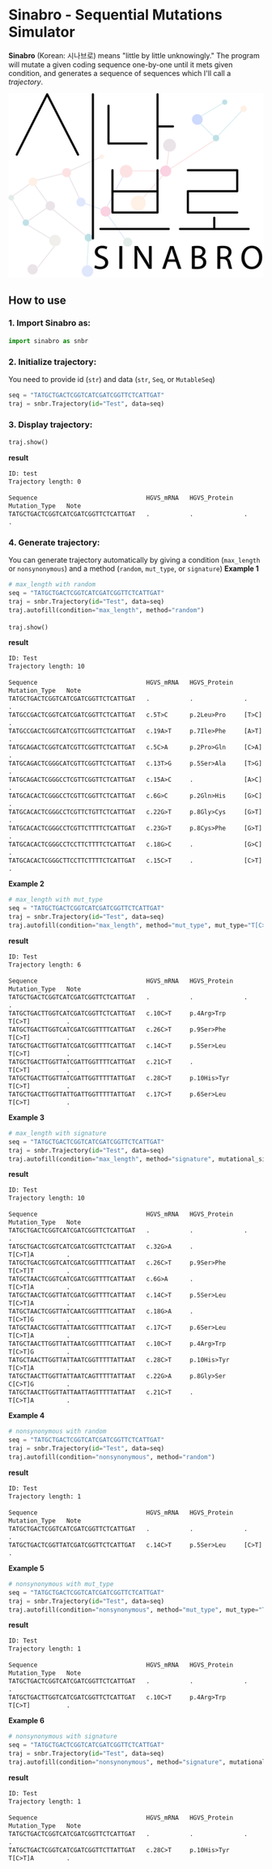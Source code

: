 # Sinabro - Sequential Mutations Simulator
**Sinabro** (Korean: 시나브로) means "little by little unknowingly." The program will mutate a given coding sequence one-by-one until it mets given condition, and generates a sequence of sequences which I'll call a *trajectory*.

![My Image](images/Sinabro_white.png)

## How to use
### 1. Import Sinabro as:
```python
import sinabro as snbr
```

### 2. Initialize trajectory: 
You need to provide id (`str`) and data (`str`, `Seq`, or `MutableSeq`)
```python
seq = "TATGCTGACTCGGTCATCGATCGGTTCTCATTGAT"
traj = snbr.Trajectory(id="Test", data=seq)
```

### 3. Display trajectory:
```python
traj.show()
```
__result__
```console
ID: test
Trajectory length: 0

Sequence                              HGVS_mRNA   HGVS_Protein   Mutation_Type   Note
TATGCTGACTCGGTCATCGATCGGTTCTCATTGAT   .           .              .               .
```

### 4. Generate trajectory: 
You can generate trajectory automatically by giving a condition (`max_length` or `nonsynonymous`) and a method (`random`, `mut_type`, or `signature`)
__Example 1__
```python
# max_length with random
seq = "TATGCTGACTCGGTCATCGATCGGTTCTCATTGAT"
traj = snbr.Trajectory(id="Test", data=seq)
traj.autofill(condition="max_length", method="random")

traj.show()
```
__result__
```console
ID: Test
Trajectory length: 10

Sequence                              HGVS_mRNA   HGVS_Protein   Mutation_Type   Note
TATGCTGACTCGGTCATCGATCGGTTCTCATTGAT   .           .              .               .
TATGCCGACTCGGTCATCGATCGGTTCTCATTGAT   c.5T>C      p.2Leu>Pro     [T>C]           .
TATGCCGACTCGGTCATCGTTCGGTTCTCATTGAT   c.19A>T     p.7Ile>Phe     [A>T]           .
TATGCAGACTCGGTCATCGTTCGGTTCTCATTGAT   c.5C>A      p.2Pro>Gln     [C>A]           .
TATGCAGACTCGGGCATCGTTCGGTTCTCATTGAT   c.13T>G     p.5Ser>Ala     [T>G]           .
TATGCAGACTCGGGCCTCGTTCGGTTCTCATTGAT   c.15A>C     .              [A>C]           .
TATGCACACTCGGGCCTCGTTCGGTTCTCATTGAT   c.6G>C      p.2Gln>His     [G>C]           .
TATGCACACTCGGGCCTCGTTCTGTTCTCATTGAT   c.22G>T     p.8Gly>Cys     [G>T]           .
TATGCACACTCGGGCCTCGTTCTTTTCTCATTGAT   c.23G>T     p.8Cys>Phe     [G>T]           .
TATGCACACTCGGGCCTCCTTCTTTTCTCATTGAT   c.18G>C     .              [G>C]           .
TATGCACACTCGGGCTTCCTTCTTTTCTCATTGAT   c.15C>T     .              [C>T]           .
```
__Example 2__
```python
# max_length with mut_type
seq = "TATGCTGACTCGGTCATCGATCGGTTCTCATTGAT"
traj = snbr.Trajectory(id="Test", data=seq)
traj.autofill(condition="max_length", method="mut_type", mut_type="T[C>T]")
```
__result__
```console
ID: Test
Trajectory length: 6

Sequence                              HGVS_mRNA   HGVS_Protein   Mutation_Type   Note
TATGCTGACTCGGTCATCGATCGGTTCTCATTGAT   .           .              .               .
TATGCTGACTTGGTCATCGATCGGTTCTCATTGAT   c.10C>T     p.4Arg>Trp     T[C>T]          .
TATGCTGACTTGGTCATCGATCGGTTTTCATTGAT   c.26C>T     p.9Ser>Phe     T[C>T]          .
TATGCTGACTTGGTTATCGATCGGTTTTCATTGAT   c.14C>T     p.5Ser>Leu     T[C>T]          .
TATGCTGACTTGGTTATCGATTGGTTTTCATTGAT   c.21C>T     .              T[C>T]          .
TATGCTGACTTGGTTATCGATTGGTTTTTATTGAT   c.28C>T     p.10His>Tyr    T[C>T]          .
TATGCTGACTTGGTTATTGATTGGTTTTTATTGAT   c.17C>T     p.6Ser>Leu     T[C>T]          .
```
__Example 3__
```python
# max_length with signature
seq = "TATGCTGACTCGGTCATCGATCGGTTCTCATTGAT"
traj = snbr.Trajectory(id="Test", data=seq)
traj.autofill(condition="max_length", method="signature", mutational_signature="SBS2")
```
__result__
```console
ID: Test
Trajectory length: 10

Sequence                              HGVS_mRNA   HGVS_Protein   Mutation_Type   Note
TATGCTGACTCGGTCATCGATCGGTTCTCATTGAT   .           .              .               .
TATGCTGACTCGGTCATCGATCGGTTCTCATTAAT   c.32G>A     .              T[C>T]A         .
TATGCTGACTCGGTCATCGATCGGTTTTCATTAAT   c.26C>T     p.9Ser>Phe     T[C>T]T         .
TATGCTAACTCGGTCATCGATCGGTTTTCATTAAT   c.6G>A      .              T[C>T]A         .
TATGCTAACTCGGTTATCGATCGGTTTTCATTAAT   c.14C>T     p.5Ser>Leu     T[C>T]A         .
TATGCTAACTCGGTTATCAATCGGTTTTCATTAAT   c.18G>A     .              T[C>T]G         .
TATGCTAACTCGGTTATTAATCGGTTTTCATTAAT   c.17C>T     p.6Ser>Leu     T[C>T]A         .
TATGCTAACTTGGTTATTAATCGGTTTTCATTAAT   c.10C>T     p.4Arg>Trp     T[C>T]G         .
TATGCTAACTTGGTTATTAATCGGTTTTTATTAAT   c.28C>T     p.10His>Tyr    T[C>T]A         .
TATGCTAACTTGGTTATTAATCAGTTTTTATTAAT   c.22G>A     p.8Gly>Ser     C[C>T]G         .
TATGCTAACTTGGTTATTAATTAGTTTTTATTAAT   c.21C>T     .              T[C>T]A         .
```
__Example 4__
```python
# nonsynonymous with random
seq = "TATGCTGACTCGGTCATCGATCGGTTCTCATTGAT"
traj = snbr.Trajectory(id="Test", data=seq)
traj.autofill(condition="nonsynonymous", method="random")
```
__result__
```console
ID: Test
Trajectory length: 1

Sequence                              HGVS_mRNA   HGVS_Protein   Mutation_Type   Note
TATGCTGACTCGGTCATCGATCGGTTCTCATTGAT   .           .              .               .
TATGCTGACTCGGTTATCGATCGGTTCTCATTGAT   c.14C>T     p.5Ser>Leu     [C>T]           .
```
__Example 5__
```python
# nonsynonymous with mut_type
seq = "TATGCTGACTCGGTCATCGATCGGTTCTCATTGAT"
traj = snbr.Trajectory(id="Test", data=seq)
traj.autofill(condition="nonsynonymous", method="mut_type", mut_type="T[C>T]")
```
__result__
```console
ID: Test
Trajectory length: 1

Sequence                              HGVS_mRNA   HGVS_Protein   Mutation_Type   Note
TATGCTGACTCGGTCATCGATCGGTTCTCATTGAT   .           .              .               .
TATGCTGACTTGGTCATCGATCGGTTCTCATTGAT   c.10C>T     p.4Arg>Trp     T[C>T]          .
```
__Example 6__
```python
# nonsynonymous with signature
seq = "TATGCTGACTCGGTCATCGATCGGTTCTCATTGAT"
traj = snbr.Trajectory(id="Test", data=seq)
traj.autofill(condition="nonsynonymous", method="signature", mutational_signature="SBS2")
```
__result__
```console
ID: Test
Trajectory length: 1

Sequence                              HGVS_mRNA   HGVS_Protein   Mutation_Type   Note
TATGCTGACTCGGTCATCGATCGGTTCTCATTGAT   .           .              .               .
TATGCTGACTCGGTCATCGATCGGTTCTTATTGAT   c.28C>T     p.10His>Tyr    T[C>T]A         .
```

